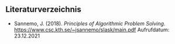 ## Literaturverzeichnis

- Sannemo, J. (2018). _Principles of Algorithmic Problem Solving_. https://www.csc.kth.se/~jsannemo/slask/main.pdf Aufrufdatum: 23.12.2021